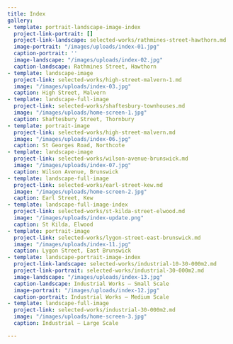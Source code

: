 ```yaml
---
title: Index
gallery:
- template: portrait-landscape-image-index
  project-link-portrait: []
  project-link-landscape: selected-works/rathmines-street-hawthorn.md
  image-portrait: "/images/uploads/index-01.jpg"
  caption-portrait: ''
  image-landscape: "/images/uploads/index-02.jpg"
  caption-landscape: Rathmines Street, Hawthorn
- template: landscape-image
  project-link: selected-works/high-street-malvern-1.md
  image: "/images/uploads/index-03.jpg"
  caption: High Street, Malvern
- template: landscape-full-image
  project-link: selected-works/shaftesbury-townhouses.md
  image: "/images/uploads/home-screen-1.jpg"
  caption: Shaftesbury Street, Thornbury
- template: portrait-image
  project-link: selected-works/high-street-malvern.md
  image: "/images/uploads/index-06.jpg"
  caption: St Georges Road, Northcote
- template: landscape-image
  project-link: selected-works/wilson-avenue-brunswick.md
  image: "/images/uploads/index-07.jpg"
  caption: Wilson Avenue, Brunswick
- template: landscape-full-image
  project-link: selected-works/earl-street-kew.md
  image: "/images/uploads/home-screen-2.jpg"
  caption: Earl Street, Kew
- template: landscape-full-image-index
  project-link: selected-works/st-kilda-street-elwood.md
  image: "/images/uploads/index-update.png"
  caption: St Kilda, Elwood
- template: portrait-image
  project-link: selected-works/lygon-street-east-brunswick.md
  image: "/images/uploads/index-11.jpg"
  caption: Lygon Street, East Brunswick
- template: landscape-portrait-image-index
  project-link-landscape: selected-works/industrial-10-30-000m2.md
  project-link-portrait: selected-works/industrial-30-000m2.md
  image-landscape: "/images/uploads/index-13.jpg"
  caption-landscape: Industrial Works — Small Scale
  image-portrait: "/images/uploads/index-12.jpg"
  caption-portrait: Industrial Works — Medium Scale
- template: landscape-full-image
  project-link: selected-works/industrial-30-000m2.md
  image: "/images/uploads/home-screen-3.jpg"
  caption: Industrial — Large Scale

---
```


